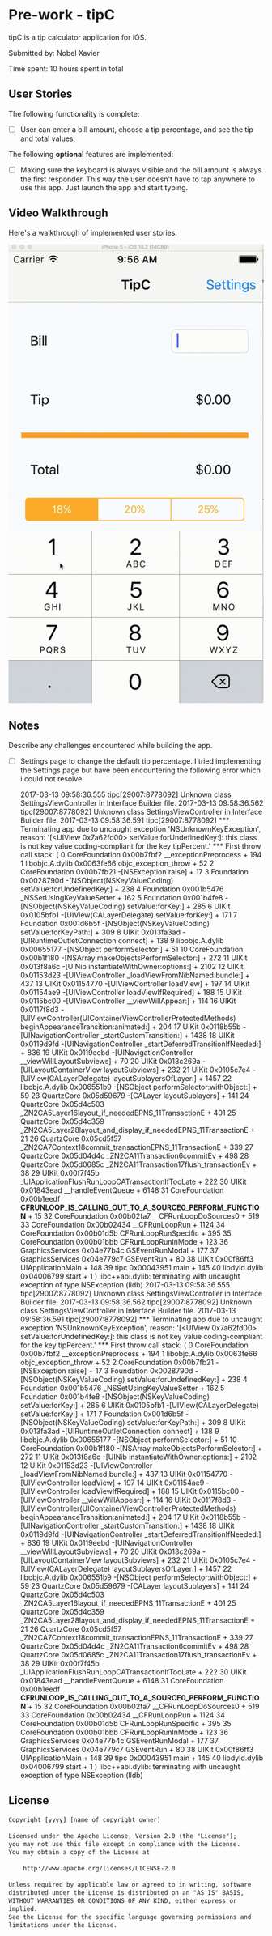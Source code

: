 # Pre-work - tipC

tipC is a tip calculator application for iOS.

Submitted by: Nobel Xavier

Time spent: 10 hours spent in total

## User Stories

The following functionality is complete:

* [ ] User can enter a bill amount, choose a tip percentage, and see the tip and total values.


The following **optional** features are implemented:
* [ ] Making sure the keyboard is always visible and the bill amount is always the first responder. This way the user doesn't have to tap anywhere to use this app. Just launch the app and start typing.


## Video Walkthrough 

Here's a walkthrough of implemented user stories:

![](tipc/TipC_Recording.gif)


## Notes

Describe any challenges encountered while building the app.
* [ ] Settings page to change the default tip percentage.
  I tried implementing the Settings page but have been encountering the following error which i could not resolve.
  
  2017-03-13 09:58:36.555 tipc[29007:8778092] Unknown class SettingsViewController in Interface Builder file.
2017-03-13 09:58:36.562 tipc[29007:8778092] Unknown class SettingsViewController in Interface Builder file.
2017-03-13 09:58:36.591 tipc[29007:8778092] *** Terminating app due to uncaught exception 'NSUnknownKeyException', reason: '[<UIView 0x7a62fd00> setValue:forUndefinedKey:]: this class is not key value coding-compliant for the key tipPercent.'
*** First throw call stack:
(
	0   CoreFoundation                      0x00b7fbf2 __exceptionPreprocess + 194
	1   libobjc.A.dylib                     0x0063fe66 objc_exception_throw + 52
	2   CoreFoundation                      0x00b7fb21 -[NSException raise] + 17
	3   Foundation                          0x0028790d -[NSObject(NSKeyValueCoding) setValue:forUndefinedKey:] + 238
	4   Foundation                          0x001b5476 _NSSetUsingKeyValueSetter + 162
	5   Foundation                          0x001b4fe8 -[NSObject(NSKeyValueCoding) setValue:forKey:] + 285
	6   UIKit                               0x0105bfb1 -[UIView(CALayerDelegate) setValue:forKey:] + 171
	7   Foundation                          0x001d6b5f -[NSObject(NSKeyValueCoding) setValue:forKeyPath:] + 309
	8   UIKit                               0x013fa3ad -[UIRuntimeOutletConnection connect] + 138
	9   libobjc.A.dylib                     0x00655177 -[NSObject performSelector:] + 51
	10  CoreFoundation                      0x00b1f180 -[NSArray makeObjectsPerformSelector:] + 272
	11  UIKit                               0x013f8a6c -[UINib instantiateWithOwner:options:] + 2102
	12  UIKit                               0x01153d23 -[UIViewController _loadViewFromNibNamed:bundle:] + 437
	13  UIKit                               0x01154770 -[UIViewController loadView] + 197
	14  UIKit                               0x01154ae9 -[UIViewController loadViewIfRequired] + 188
	15  UIKit                               0x0115bc00 -[UIViewController __viewWillAppear:] + 114
	16  UIKit                               0x0117f8d3 -[UIViewController(UIContainerViewControllerProtectedMethods) beginAppearanceTransition:animated:] + 204
	17  UIKit                               0x0118b55b -[UINavigationController _startCustomTransition:] + 1438
	18  UIKit                               0x0119d9fd -[UINavigationController _startDeferredTransitionIfNeeded:] + 836
	19  UIKit                               0x0119eebd -[UINavigationController __viewWillLayoutSubviews] + 70
	20  UIKit                               0x013c269a -[UILayoutContainerView layoutSubviews] + 232
	21  UIKit                               0x0105c7e4 -[UIView(CALayerDelegate) layoutSublayersOfLayer:] + 1457
	22  libobjc.A.dylib                     0x006551b9 -[NSObject performSelector:withObject:] + 59
	23  QuartzCore                          0x05d59679 -[CALayer layoutSublayers] + 141
	24  QuartzCore                          0x05d4c503 _ZN2CA5Layer16layout_if_neededEPNS_11TransactionE + 401
	25  QuartzCore                          0x05d4c359 _ZN2CA5Layer28layout_and_display_if_neededEPNS_11TransactionE + 21
	26  QuartzCore                          0x05cd5f57 _ZN2CA7Context18commit_transactionEPNS_11TransactionE + 339
	27  QuartzCore                          0x05d04d4c _ZN2CA11Transaction6commitEv + 498
	28  QuartzCore                          0x05d0685c _ZN2CA11Transaction17flush_transactionEv + 38
	29  UIKit                               0x00f7f45b _UIApplicationFlushRunLoopCATransactionIfTooLate + 222
	30  UIKit                               0x01843ead __handleEventQueue + 6148
	31  CoreFoundation                      0x00b1eedf __CFRUNLOOP_IS_CALLING_OUT_TO_A_SOURCE0_PERFORM_FUNCTION__ + 15
	32  CoreFoundation                      0x00b02fa7 __CFRunLoopDoSources0 + 519
	33  CoreFoundation                      0x00b02434 __CFRunLoopRun + 1124
	34  CoreFoundation                      0x00b01d5b CFRunLoopRunSpecific + 395
	35  CoreFoundation                      0x00b01bbb CFRunLoopRunInMode + 123
	36  GraphicsServices                    0x04e77b4c GSEventRunModal + 177
	37  GraphicsServices                    0x04e779c7 GSEventRun + 80
	38  UIKit                               0x00f86ff3 UIApplicationMain + 148
	39  tipc                                0x00043951 main + 145
	40  libdyld.dylib                       0x04006799 start + 1
)
libc++abi.dylib: terminating with uncaught exception of type NSException
(lldb) 2017-03-13 09:58:36.555 tipc[29007:8778092] Unknown class SettingsViewController in Interface Builder file.
2017-03-13 09:58:36.562 tipc[29007:8778092] Unknown class SettingsViewController in Interface Builder file.
2017-03-13 09:58:36.591 tipc[29007:8778092] *** Terminating app due to uncaught exception 'NSUnknownKeyException', reason: '[<UIView 0x7a62fd00> setValue:forUndefinedKey:]: this class is not key value coding-compliant for the key tipPercent.'
*** First throw call stack:
(
	0   CoreFoundation                      0x00b7fbf2 __exceptionPreprocess + 194
	1   libobjc.A.dylib                     0x0063fe66 objc_exception_throw + 52
	2   CoreFoundation                      0x00b7fb21 -[NSException raise] + 17
	3   Foundation                          0x0028790d -[NSObject(NSKeyValueCoding) setValue:forUndefinedKey:] + 238
	4   Foundation                          0x001b5476 _NSSetUsingKeyValueSetter + 162
	5   Foundation                          0x001b4fe8 -[NSObject(NSKeyValueCoding) setValue:forKey:] + 285
	6   UIKit                               0x0105bfb1 -[UIView(CALayerDelegate) setValue:forKey:] + 171
	7   Foundation                          0x001d6b5f -[NSObject(NSKeyValueCoding) setValue:forKeyPath:] + 309
	8   UIKit                               0x013fa3ad -[UIRuntimeOutletConnection connect] + 138
	9   libobjc.A.dylib                     0x00655177 -[NSObject performSelector:] + 51
	10  CoreFoundation                      0x00b1f180 -[NSArray makeObjectsPerformSelector:] + 272
	11  UIKit                               0x013f8a6c -[UINib instantiateWithOwner:options:] + 2102
	12  UIKit                               0x01153d23 -[UIViewController _loadViewFromNibNamed:bundle:] + 437
	13  UIKit                               0x01154770 -[UIViewController loadView] + 197
	14  UIKit                               0x01154ae9 -[UIViewController loadViewIfRequired] + 188
	15  UIKit                               0x0115bc00 -[UIViewController __viewWillAppear:] + 114
	16  UIKit                               0x0117f8d3 -[UIViewController(UIContainerViewControllerProtectedMethods) beginAppearanceTransition:animated:] + 204
	17  UIKit                               0x0118b55b -[UINavigationController _startCustomTransition:] + 1438
	18  UIKit                               0x0119d9fd -[UINavigationController _startDeferredTransitionIfNeeded:] + 836
	19  UIKit                               0x0119eebd -[UINavigationController __viewWillLayoutSubviews] + 70
	20  UIKit                               0x013c269a -[UILayoutContainerView layoutSubviews] + 232
	21  UIKit                               0x0105c7e4 -[UIView(CALayerDelegate) layoutSublayersOfLayer:] + 1457
	22  libobjc.A.dylib                     0x006551b9 -[NSObject performSelector:withObject:] + 59
	23  QuartzCore                          0x05d59679 -[CALayer layoutSublayers] + 141
	24  QuartzCore                          0x05d4c503 _ZN2CA5Layer16layout_if_neededEPNS_11TransactionE + 401
	25  QuartzCore                          0x05d4c359 _ZN2CA5Layer28layout_and_display_if_neededEPNS_11TransactionE + 21
	26  QuartzCore                          0x05cd5f57 _ZN2CA7Context18commit_transactionEPNS_11TransactionE + 339
	27  QuartzCore                          0x05d04d4c _ZN2CA11Transaction6commitEv + 498
	28  QuartzCore                          0x05d0685c _ZN2CA11Transaction17flush_transactionEv + 38
	29  UIKit                               0x00f7f45b _UIApplicationFlushRunLoopCATransactionIfTooLate + 222
	30  UIKit                               0x01843ead __handleEventQueue + 6148
	31  CoreFoundation                      0x00b1eedf __CFRUNLOOP_IS_CALLING_OUT_TO_A_SOURCE0_PERFORM_FUNCTION__ + 15
	32  CoreFoundation                      0x00b02fa7 __CFRunLoopDoSources0 + 519
	33  CoreFoundation                      0x00b02434 __CFRunLoopRun + 1124
	34  CoreFoundation                      0x00b01d5b CFRunLoopRunSpecific + 395
	35  CoreFoundation                      0x00b01bbb CFRunLoopRunInMode + 123
	36  GraphicsServices                    0x04e77b4c GSEventRunModal + 177
	37  GraphicsServices                    0x04e779c7 GSEventRun + 80
	38  UIKit                               0x00f86ff3 UIApplicationMain + 148
	39  tipc                                0x00043951 main + 145
	40  libdyld.dylib                       0x04006799 start + 1
)
libc++abi.dylib: terminating with uncaught exception of type NSException
(lldb) 

## License

    Copyright [yyyy] [name of copyright owner]

    Licensed under the Apache License, Version 2.0 (the "License");
    you may not use this file except in compliance with the License.
    You may obtain a copy of the License at

        http://www.apache.org/licenses/LICENSE-2.0

    Unless required by applicable law or agreed to in writing, software
    distributed under the License is distributed on an "AS IS" BASIS,
    WITHOUT WARRANTIES OR CONDITIONS OF ANY KIND, either express or implied.
    See the License for the specific language governing permissions and
    limitations under the License.
